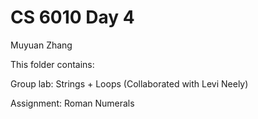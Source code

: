 # CS 6010 Day 4

Muyuan Zhang

This folder contains:

Group lab: Strings + Loops (Collaborated with Levi Neely)

Assignment: Roman Numerals
